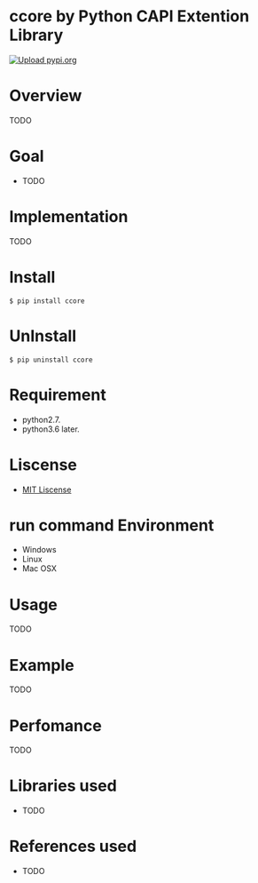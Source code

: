 # ccore  by Python CAPI Extention Library
[![Upload pypi.org](https://github.com/kirin123kirin/ccore/actions/workflows/pypi.yml/badge.svg?branch=v0.2.3)](https://github.com/kirin123kirin/ccore/actions/workflows/pypi.yml)

# Overview
TODO

# Goal
* TODO

# Implementation
TODO

# Install
```
$ pip install ccore
```

# UnInstall
```
$ pip uninstall ccore
```

# Requirement
* python2.7.
* python3.6 later.

# Liscense
* [MIT Liscense](https://github.com/kirin123kirin/ccore/blob/master/LICENSE)

# run command Environment
* Windows
* Linux
* Mac OSX

# Usage
TODO

# Example
TODO

# Perfomance
TODO

# Libraries used
* TODO

# References used
* TODO
